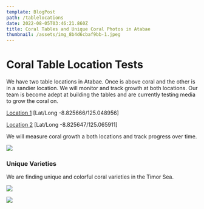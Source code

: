 ```yaml
---
template: BlogPost
path: /tablelocations
date: 2022-08-05T03:46:21.860Z
title: Coral Tables and Unique Coral Photos in Atabae
thumbnail: /assets/img_8b4d6cbaf9bb-1.jpeg
---
```

# Coral Table Location Tests

We have two table locations in Atabae.  Once is above coral and the other is in a sandier location.  We will monitor and track growth at both locations.  Our team is become adept at building the tables and are currently testing media to grow the coral on.

[Location 1](https://www.google.com/maps/place/8%C2%B049'32.4%22S+125%C2%B002'56.2%22E/@-8.8510764,125.0185661,13.45z/data=!4m5!3m4!1s0x0:0x995013dedc8a3769!8m2!3d-8.825666!4d125.048956) \[Lat/Long -8.825666/125.048956]

[Location 2](https://www.google.com/maps/place/8%C2%B049'32.3%22S+125%C2%B003'57.3%22E/@-8.8321924,125.0640756,14.65z/data=!4m5!3m4!1s0x0:0xe383b92b3784cc7f!8m2!3d-8.825647!4d125.065911) \[Lat/Long -8.825647/125.065911]

We will measure coral growth a both locations and track progress over time.

![](/assets/measurecoral.png)

### Unique Varieties

We are finding unique and colorful coral varieties in the Timor Sea. 

![](/assets/photo-2022-08-11-19-56-10.jpg)

![](/assets/photo-2022-08-04-23-03-52-4.jpg)
